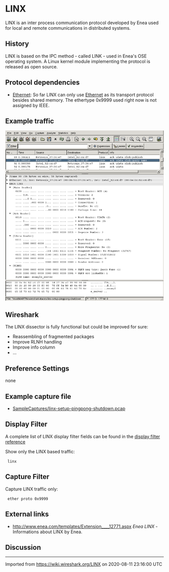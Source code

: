 # LINX

LINX is an inter process communication protocol developed by Enea used for local and remote communications in distributed systems.

## History

LINX is based on the IPC method - called LINK - used in Enea's OSE operating system. A Linux kernel module implementing the protocol is released as open source.

## Protocol dependencies

  - [Ethernet](/Ethernet): So far LINX can only use [Ethernet](/Ethernet) as its transport protocol besides shared memory. The ethertype 0x9999 used right now is not assigned by IEEE.

## Example traffic

![linx-example-capture-query-name-szd.png](uploads/__moin_import__/attachments/LINX/linx-example-capture-query-name-szd.png "linx-example-capture-query-name-szd.png")

## Wireshark

The LINX dissector is fully functional but could be improved for sure:

  - Reassembling of fragmented packages
  - Improve RLNH handling
  - Improve info column
  - ...

## Preference Settings

none

## Example capture file

  - [SampleCaptures/linx-setup-pingpong-shutdown.pcap](uploads/__moin_import__/attachments/SampleCaptures/linx-setup-pingpong-shutdown.pcap)

## Display Filter

A complete list of LINX display filter fields can be found in the [display filter reference](http://www.wireshark.org/docs/dfref/l/linx.html)

Show only the LINX based traffic:

``` 
 linx 
```

## Capture Filter

Capture LINX traffic only:

``` 
 ether proto 0x9999 
```

## External links

  - <http://www.enea.com/templates/Extension____12771.aspx> *Enea LINX* - Informations about LINX by Enea.

## Discussion

---

Imported from https://wiki.wireshark.org/LINX on 2020-08-11 23:16:00 UTC
